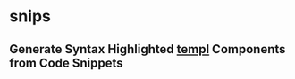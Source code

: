 # snips

## Generate Syntax Highlighted [templ](https://github.com/a-h/templ/tree/main) Components from Code Snippets

